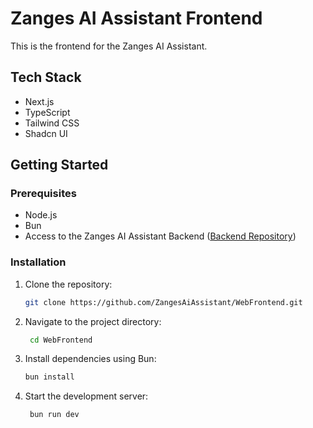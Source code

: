 # Zanges AI Assistant Frontend
This is the frontend for the Zanges AI Assistant.

## Tech Stack
- Next.js
- TypeScript
- Tailwind CSS
- Shadcn UI

## Getting Started
### Prerequisites
- Node.js
- Bun
- Access to the Zanges AI Assistant Backend ([Backend Repository](https://github.com/ZangesAiAssistant/AiAssistantBackend))
### Installation
1. Clone the repository:
   ```bash
   git clone https://github.com/ZangesAiAssistant/WebFrontend.git
   ```
2. Navigate to the project directory:
   ```bash
    cd WebFrontend
    ```
3. Install dependencies using Bun:
   ```bash
   bun install
   ```
4. Start the development server:
   ```bash
    bun run dev
    ```